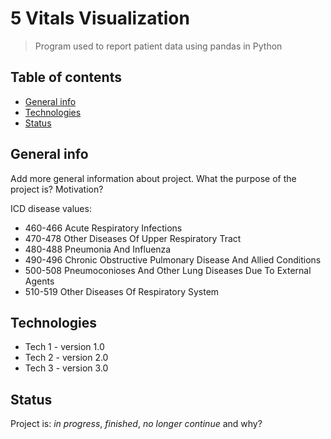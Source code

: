 # 5 Vitals Visualization
> Program used to report patient data using pandas in Python 

## Table of contents
* [General info](#general-info)
* [Technologies](#technologies)
* [Status](#status)

## General info
Add more general information about project. What the purpose of the project is? Motivation?

ICD disease values:
- 460-466  Acute Respiratory Infections
- 470-478  Other Diseases Of Upper Respiratory Tract
- 480-488  Pneumonia And Influenza
- 490-496  Chronic Obstructive Pulmonary Disease And Allied Conditions
- 500-508  Pneumoconioses And Other Lung Diseases Due To External Agents
- 510-519  Other Diseases Of Respiratory System

## Technologies
* Tech 1 - version 1.0
* Tech 2 - version 2.0
* Tech 3 - version 3.0

## Status
Project is: _in progress_, _finished_, _no longer continue_ and why?